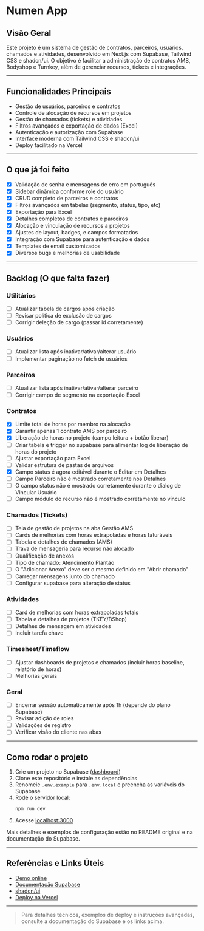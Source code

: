 # Numen App

## Visão Geral

Este projeto é um sistema de gestão de contratos, parceiros, usuários, chamados e atividades, desenvolvido em Next.js com Supabase, Tailwind CSS e shadcn/ui. O objetivo é facilitar a administração de contratos AMS, Bodyshop e Turnkey, além de gerenciar recursos, tickets e integrações.

---

## Funcionalidades Principais

- Gestão de usuários, parceiros e contratos
- Controle de alocação de recursos em projetos
- Gestão de chamados (tickets) e atividades
- Filtros avançados e exportação de dados (Excel)
- Autenticação e autorização com Supabase
- Interface moderna com Tailwind CSS e shadcn/ui
- Deploy facilitado na Vercel

---

## O que já foi feito

- [X] Validação de senha e mensagens de erro em português
- [X] Sidebar dinâmica conforme role do usuário
- [X] CRUD completo de parceiros e contratos
- [X] Filtros avançados em tabelas (segmento, status, tipo, etc)
- [X] Exportação para Excel
- [X] Detalhes completos de contratos e parceiros
- [X] Alocação e vinculação de recursos a projetos
- [X] Ajustes de layout, badges, e campos formatados
- [X] Integração com Supabase para autenticação e dados
- [X] Templates de email customizados
- [X] Diversos bugs e melhorias de usabilidade

---

## Backlog (O que falta fazer)

### Utilitários
- [ ] Atualizar tabela de cargos após criação
- [ ] Revisar política de exclusão de cargos
- [ ] Corrigir deleção de cargo (passar id corretamente)

### Usuários
- [ ] Atualizar lista após inativar/ativar/alterar usuário
- [ ] Implementar paginação no fetch de usuários

### Parceiros
- [ ] Atualizar lista após inativar/ativar/alterar parceiro
- [ ] Corrigir campo de segmento na exportação Excel

### Contratos
- [X] Limite total de horas por membro na alocação
- [X] Garantir apenas 1 contrato AMS por parceiro
- [X] Liberação de horas no projeto (campo leitura + botão liberar)
- [ ] Criar tabela e trigger no supabase para alimentar log de liberação de horas do projeto
- [ ] Ajustar exportação para Excel
- [ ] Validar estrutura de pastas de arquivos
- [X] Campo status é agora editável durante o Editar em Detalhes
- [ ] Campo Parceiro não é mostrado corretamente nos Detalhes
- [ ] O campo status não é mostrado corretamente durante o dialog de Vincular Usuário
- [ ] Campo módulo do recurso não é mostrado corretamente no vínculo

### Chamados (Tickets)
- [ ] Tela de gestão de projetos na aba Gestão AMS
- [ ] Cards de melhorias com horas extrapoladas e horas faturáveis
- [ ] Tabela e detalhes de chamados (AMS)
- [ ] Trava de mensageria para recurso não alocado
- [ ] Qualificação de anexos
- [ ] Tipo de chamado: Atendimento Plantão
- [ ] O "Adicionar Anexo" deve ser o mesmo definido em "Abrir chamado"
- [ ] Carregar mensagens junto do chamado
- [ ] Configurar supabase para alteração de status

### Atividades
- [ ] Card de melhorias com horas extrapoladas totais
- [ ] Tabela e detalhes de projetos (TKEY/BShop)
- [ ] Detalhes de mensagem em atividades
- [ ] Incluir tarefa chave

### Timesheet/Timeflow
- [ ] Ajustar dashboards de projetos e chamados (incluir horas baseline, relatório de horas)
- [ ] Melhorias gerais

### Geral
- [ ] Encerrar sessão automaticamente após 1h (depende do plano Supabase)
- [ ] Revisar adição de roles
- [ ] Validações de registro
- [ ] Verificar visão do cliente nas abas

---

## Como rodar o projeto

1. Crie um projeto no Supabase ([dashboard](https://database.new))
2. Clone este repositório e instale as dependências
3. Renomeie `.env.example` para `.env.local` e preencha as variáveis do Supabase
4. Rode o servidor local:
   ```bash
   npm run dev
   ```
5. Acesse [localhost:3000](http://localhost:3000/)

Mais detalhes e exemplos de configuração estão no README original e na documentação do Supabase.

---

## Referências e Links Úteis

- [Demo online](https://demo-nextjs-with-supabase.vercel.app/)
- [Documentação Supabase](https://supabase.com/docs)
- [shadcn/ui](https://ui.shadcn.com/)
- [Deploy na Vercel](https://vercel.com/new/clone?repository-url=https%3A%2F%2Fgithub.com%2Fvercel%2Fnext.js%2Ftree%2Fcanary%2Fexamples%2Fwith-supabase)

---

> Para detalhes técnicos, exemplos de deploy e instruções avançadas, consulte a documentação do Supabase e os links acima.
